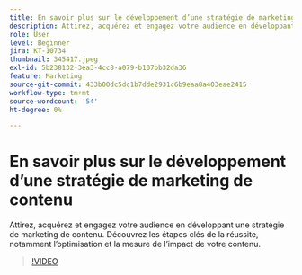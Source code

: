 ```yaml
---
title: En savoir plus sur le développement d’une stratégie de marketing de contenu
description: Attirez, acquérez et engagez votre audience en développant une stratégie de marketing de contenu.
role: User
level: Beginner
jira: KT-10734
thumbnail: 345417.jpeg
exl-id: 5b238132-3ea3-4cc8-a079-b107bb32da36
feature: Marketing
source-git-commit: 433b00dc5dc1b7dde2931c6b9eaa8a403eae2415
workflow-type: tm+mt
source-wordcount: '54'
ht-degree: 0%

---
```


# En savoir plus sur le développement d’une stratégie de marketing de contenu

Attirez, acquérez et engagez votre audience en développant une stratégie de marketing de contenu. Découvrez les étapes clés de la réussite, notamment l’optimisation et la mesure de l’impact de votre contenu.

>[!VIDEO](https://video.tv.adobe.com/v/345417/?quality=12&learn=on)
